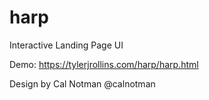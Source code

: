 # harp
Interactive Landing Page UI

Demo: https://tylerjrollins.com/harp/harp.html

Design by Cal Notman @calnotman
